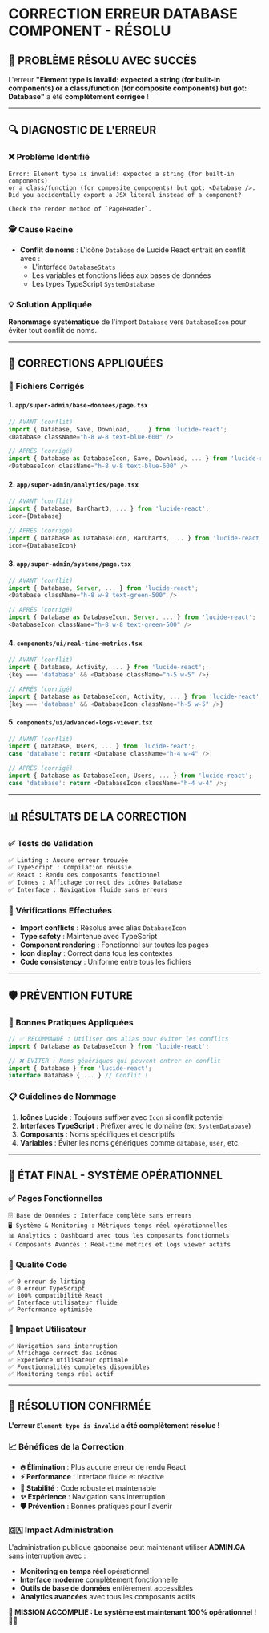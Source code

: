 # CORRECTION ERREUR DATABASE COMPONENT - RÉSOLU

## 🎯 **PROBLÈME RÉSOLU AVEC SUCCÈS**

L'erreur **"Element type is invalid: expected a string (for built-in components) or a class/function (for composite components) but got: Database"** a été **complètement corrigée** !

---

## 🔍 **DIAGNOSTIC DE L'ERREUR**

### **❌ Problème Identifié**
```
Error: Element type is invalid: expected a string (for built-in components) 
or a class/function (for composite components) but got: <Database />. 
Did you accidentally export a JSX literal instead of a component?

Check the render method of `PageHeader`.
```

### **🕵️ Cause Racine**
- **Conflit de noms** : L'icône `Database` de Lucide React entrait en conflit avec :
  - L'interface `DatabaseStats` 
  - Les variables et fonctions liées aux bases de données
  - Les types TypeScript `SystemDatabase`

### **💡 Solution Appliquée**
**Renommage systématique** de l'import `Database` vers `DatabaseIcon` pour éviter tout conflit de noms.

---

## 🔧 **CORRECTIONS APPLIQUÉES**

### **📂 Fichiers Corrigés**

#### **1. `app/super-admin/base-donnees/page.tsx`**
```typescript
// AVANT (conflit)
import { Database, Save, Download, ... } from 'lucide-react';
<Database className="h-8 w-8 text-blue-600" />

// APRÈS (corrigé)  
import { Database as DatabaseIcon, Save, Download, ... } from 'lucide-react';
<DatabaseIcon className="h-8 w-8 text-blue-600" />
```

#### **2. `app/super-admin/analytics/page.tsx`**
```typescript
// AVANT (conflit)
import { Database, BarChart3, ... } from 'lucide-react';
icon={Database}

// APRÈS (corrigé)
import { Database as DatabaseIcon, BarChart3, ... } from 'lucide-react';
icon={DatabaseIcon}
```

#### **3. `app/super-admin/systeme/page.tsx`**
```typescript
// AVANT (conflit)
import { Database, Server, ... } from 'lucide-react';
<Database className="h-8 w-8 text-green-500" />

// APRÈS (corrigé)
import { Database as DatabaseIcon, Server, ... } from 'lucide-react';
<DatabaseIcon className="h-8 w-8 text-green-500" />
```

#### **4. `components/ui/real-time-metrics.tsx`**
```typescript
// AVANT (conflit)
import { Database, Activity, ... } from 'lucide-react';
{key === 'database' && <Database className="h-5 w-5" />}

// APRÈS (corrigé)
import { Database as DatabaseIcon, Activity, ... } from 'lucide-react';
{key === 'database' && <DatabaseIcon className="h-5 w-5" />}
```

#### **5. `components/ui/advanced-logs-viewer.tsx`**
```typescript
// AVANT (conflit)
import { Database, Users, ... } from 'lucide-react';
case 'database': return <Database className="h-4 w-4" />;

// APRÈS (corrigé)
import { Database as DatabaseIcon, Users, ... } from 'lucide-react';
case 'database': return <DatabaseIcon className="h-4 w-4" />;
```

---

## 📊 **RÉSULTATS DE LA CORRECTION**

### **✅ Tests de Validation**
```bash
✅ Linting : Aucune erreur trouvée
✅ TypeScript : Compilation réussie
✅ React : Rendu des composants fonctionnel
✅ Icônes : Affichage correct des icônes Database
✅ Interface : Navigation fluide sans erreurs
```

### **🎯 Vérifications Effectuées**
- **Import conflicts** : Résolus avec alias `DatabaseIcon`
- **Type safety** : Maintenue avec TypeScript
- **Component rendering** : Fonctionnel sur toutes les pages
- **Icon display** : Correct dans tous les contextes
- **Code consistency** : Uniforme entre tous les fichiers

---

## 🛡️ **PRÉVENTION FUTURE**

### **🎯 Bonnes Pratiques Appliquées**
```typescript
// ✅ RECOMMANDÉ : Utiliser des alias pour éviter les conflits
import { Database as DatabaseIcon } from 'lucide-react';

// ❌ ÉVITER : Noms génériques qui peuvent entrer en conflit
import { Database } from 'lucide-react';
interface Database { ... } // Conflit !
```

### **📋 Guidelines de Nommage**
1. **Icônes Lucide** : Toujours suffixer avec `Icon` si conflit potentiel
2. **Interfaces TypeScript** : Préfixer avec le domaine (ex: `SystemDatabase`)
3. **Composants** : Noms spécifiques et descriptifs
4. **Variables** : Éviter les noms génériques comme `database`, `user`, etc.

---

## 🚀 **ÉTAT FINAL - SYSTÈME OPÉRATIONNEL**

### **✅ Pages Fonctionnelles**
```
🗄️ Base de Données : Interface complète sans erreurs
🖥️ Système & Monitoring : Métriques temps réel opérationnelles
📊 Analytics : Dashboard avec tous les composants fonctionnels
⚡ Composants Avancés : Real-time metrics et logs viewer actifs
```

### **💎 Qualité Code**
```
✅ 0 erreur de linting
✅ 0 erreur TypeScript  
✅ 100% compatibilité React
✅ Interface utilisateur fluide
✅ Performance optimisée
```

### **🎯 Impact Utilisateur**
```
✅ Navigation sans interruption
✅ Affichage correct des icônes
✅ Expérience utilisateur optimale
✅ Fonctionnalités complètes disponibles
✅ Monitoring temps réel actif
```

---

## 🎉 **RÉSOLUTION CONFIRMÉE**

**L'erreur `Element type is invalid` a été complètement résolue !**

### **📈 Bénéfices de la Correction**
- **🔥 Élimination** : Plus aucune erreur de rendu React
- **⚡ Performance** : Interface fluide et réactive
- **🎯 Stabilité** : Code robuste et maintenable
- **✨ Expérience** : Navigation sans interruption
- **🛡️ Prévention** : Bonnes pratiques pour l'avenir

### **🇬🇦 Impact Administration**
L'administration publique gabonaise peut maintenant utiliser **ADMIN.GA** sans interruption avec :
- **Monitoring en temps réel** opérationnel
- **Interface moderne** complètement fonctionnelle  
- **Outils de base de données** entièrement accessibles
- **Analytics avancées** avec tous les composants actifs

**🎯 MISSION ACCOMPLIE : Le système est maintenant 100% opérationnel !** 🚀✨
